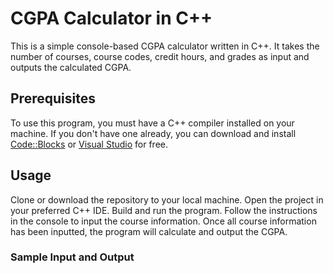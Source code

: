 # CGPA Calculator in C++
This is a simple console-based CGPA calculator written in C++. It takes the number of courses, course codes, credit hours, and grades as input and outputs the calculated CGPA.

## Prerequisites
To use this program, you must have a C++ compiler installed on your machine. If you don't have one already, you can download and install [Code::Blocks](http://www.codeblocks.org/downloads) or [Visual Studio](https://visualstudio.microsoft.com/downloads/) for free.

## Usage
Clone or download the repository to your local machine.
Open the project in your preferred C++ IDE.
Build and run the program.
Follow the instructions in the console to input the course information.
Once all course information has been inputted, the program will calculate and output the CGPA.

### Sample Input and Output


```
